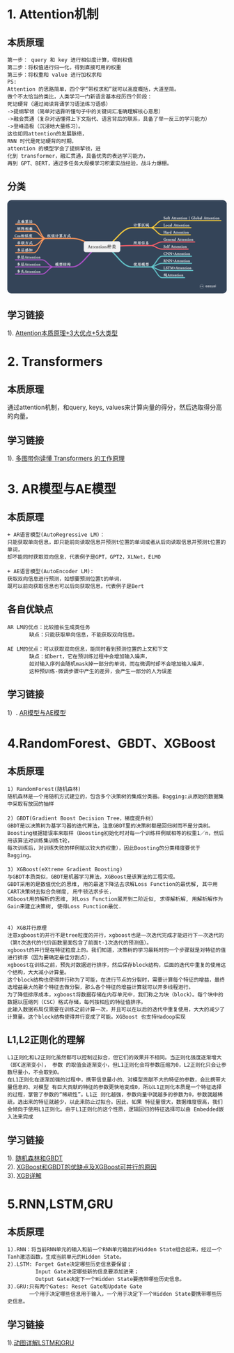 # 1. Attention机制
## 本质原理
    第一步： query 和 key 进行相似度计算，得到权值
    第二步：将权值进行归一化，得到直接可用的权重
    第三步：将权重和 value 进行加权求和
    PS:
    Attention 的思路简单，四个字“带权求和”就可以高度概括，大道至简。
    做个不太恰当的类比，人类学习一门新语言基本经历四个阶段：
    死记硬背（通过阅读背诵学习语法练习语感）
    ->提纲挈领（简单对话靠听懂句子中的关键词汇准确理解核心意思）
    ->融会贯通（复杂对话懂得上下文指代、语言背后的联系，具备了举一反三的学习能力）
    ->登峰造极（沉浸地大量练习）。
    这也如同attention的发展脉络，
    RNN 时代是死记硬背的时期，
    attention 的模型学会了提纲挈领，进
    化到 transformer，融汇贯通，具备优秀的表达学习能力，
    再到 GPT、BERT，通过多任务大规模学习积累实战经验，战斗力爆棚。

## 分类
![image](https://github.com/JeriYang/ML_DL_collect/blob/main/pic/attention_types.png)

## 学习链接
1). [Attention本质原理+3大优点+5大类型](https://medium.com/@pkqiang49/%E4%B8%80%E6%96%87%E7%9C%8B%E6%87%82-attention-%E6%9C%AC%E8%B4%A8%E5%8E%9F%E7%90%86-3%E5%A4%A7%E4%BC%98%E7%82%B9-5%E5%A4%A7%E7%B1%BB%E5%9E%8B-e4fbe4b6d030)

# 2. Transformers
## 本质原理
通过attention机制，和query, keys, values来计算向量的得分，然后选取得分高的向量。

## 学习链接
1). [多图带你读懂 Transformers 的工作原理](https://www.leiphone.com/news/201903/ELyRKiBJOx8agF1Q.html)

# 3. AR模型与AE模型
## 本质原理
    + AR语言模型(AutoRegressive LM)：
    只能获取单向信息，即只能前向读取信息并预测t位置的单词或者从后向读取信息并预测t位置的单词，
    却不能同时获取双向信息，代表例子是GPT，GPT2，XLNet，ELMO
    
    + AE语言模型(AutoEncoder LM):
    获取双向信息进行预测，如想要预测位置t的单词，
    既可以前向获取信息也可以后向获取信息，代表例子是Bert

## 各自优缺点
    AR LM的优点：比较擅长生成类任务
           缺点：只能获取单向信息，不能获取双向信息。
    
    AE LM的优点：可以获取双向信息，能同时看到预测位置的上文和下文
           缺点：如bert，它在预训练过程中会增加输入噪声，
           如对输入序列会随机mask掉一部分的单词，而在微调时却不会增加输入噪声，
           这种预训练-微调步骤中产生的差异，会产生一部分的人为误差

## 学习链接
1）. [AR模型与AE模型](https://www.cnblogs.com/mj-selina/p/12392839.html)

# 4.RandomForest、GBDT、XGBoost
## 本质原理
    1) RandomForest(随机森林)
    随机森林是一个用随机方式建立的，包含多个决策树的集成分类器。Bagging:从原始的数据集中采取有放回的抽样
    
    2) GBDT(Gradient Boost Decision Tree，梯度提升树)
    GBDT是以决策树为基学习器的迭代算法，注意GBDT里的决策树都是回归树而不是分类树。
    Boosting根据错误率来取样（Boosting初始化时对每一个训练样例赋相等的权重1／n，然后用该算法对训练集训练t轮，
    每次训练后，对训练失败的样例赋以较大的权重），因此Boosting的分类精度要优于Bagging。
    
    3) XGBoost(eXtreme Gradient Boosting)
    与GBDT本质类似，GBDT是机器学习算法，XGBoost是该算法的工程实现。
    GBDT采用的是数值优化的思维, 用的最速下降法去求解Loss Function的最优解, 其中用CART决策树去拟合负梯度, 用牛顿法求步长.
    XGboost用的解析的思维, 对Loss Function展开到二阶近似, 求得解析解, 用解析解作为Gain来建立决策树, 使得Loss Function最优.

    
    4) XGB并行原理
    注意xgboost的并行不是tree粒度的并行，xgboost也是一次迭代完成才能进行下一次迭代的（第t次迭代的代价函数里面包含了前面t-1次迭代的预测值）。
    xgboost的并行是在特征粒度上的。我们知道，决策树的学习最耗时的一个步骤就是对特征的值进行排序（因为要确定最佳分割点），
    xgboost在训练之前，预先对数据进行排序，然后保存block结构，后面的迭代中重复的使用这个结构，大大减小计算量。
    这个block结构也使得并行称为了可能，在进行节点的分裂时，需要计算每个特征的增益，最终选增益最大的那个特征去做分裂，那么各个特征的增益计算就可以开多线程进行。
    为了降低排序成本，xgboost将数据存储在内存单元中，我们称之为块（block）。每个块中的数据以压缩列（CSC）格式存储，每列按相应的特征值排序。
    此输入数据布局仅需要在训练之前计算一次，并且可以在以后的迭代中重复使用，大大的减少了计算量。这个block结构使得并行变成了可能。XGBoost 也支持Hadoop实现

## L1,L2正则化的理解
    L1正则化和L2正则化虽然都可以控制过拟合，但它们的效果并不相同。当正则化强度逐渐增大（即C逐渐变小）， 参数 的取值会逐渐变小，但L1正则化会将参数压缩为0，L2正则化只会让参数尽量小，不会取到0。
    在L1正则化在逐渐加强的过程中，携带信息量小的、对模型贡献不大的特征的参数，会比携带大量信息的、对模型 有巨大贡献的特征的参数更快地变成0，所以L1正则化本质是一个特征选择的过程，掌管了参数的“稀疏性”。L1正 则化越强，参数向量中就越多的参数为0，参数就越稀疏，选出来的特征就越少，以此来防止过拟合。因此，如果 特征量很大，数据维度很高，我们会倾向于使用L1正则化。由于L1正则化的这个性质，逻辑回归的特征选择可以由 Embedded嵌入法来完成

## 学习链接
1). [随机森林和GBDT](https://zhuanlan.zhihu.com/p/37676630)<br>
2). [XGBoost和GBDT的优缺点及XGBoost可并行的原因](https://blog.csdn.net/GFDGFHSDS/article/details/104595261)<br>
3). [XGB详解](https://www.cnblogs.com/mantch/p/11164221.html)

# 5.RNN,LSTM,GRU
## 本质原理
    1).RNN：将当前RNN单元的输入和前一个RNN单元输出的Hidden State组合起来，经过一个Tanh激活函数，生成当前单元的Hidden State。
    2).LSTM: Forget Gate决定哪些历史信息要保留；
             Input Gate决定哪些新的信息要添加进来；
             Output Gate决定下一个Hidden State要携带哪些历史信息。
    3).GRU:只有两个Gates: Reset Gate和Update Gate
           一个用于决定哪些信息用于输入，一个用于决定下一个Hidden State要携带哪些历史信息。

## 学习链接
1).[动图详解LSTM和GRU](http://www.banbeichadexiaojiubei.com/index.php/2020/06/26/%E5%8A%A8%E5%9B%BE%E8%AF%A6%E8%A7%A3lstm%E5%92%8Cgru/)
